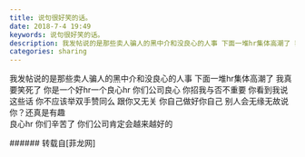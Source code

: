 ```yaml
---
title: 说句很好笑的话。
date: 2018-7-4 19:49
keywords: 说句很好笑的话。
description: 我发帖说的是那些卖人骗人的黑中介和没良心的人事 下面一堆hr集体高潮了 我真要笑死了 你是一个好hr一个良心hr 你们公司良心 你招我与否不重要 你看到我说这些话 你不应该举双手赞同么 跟你又无关 你自己做好你自己 别人会无缘无故说你？还真是有趣 良心hr 你们辛苦了 你们公司肯定会越来越好的
categories: sharing
---
```

<td class="t_f" id="postmessage_1479545">

我发帖说的是那些卖人骗人的黑中介和没良心的人事 下面一堆hr集体高潮了 我真要笑死了 你是一个好hr一个良心hr 你们公司良心 你招我与否不重要 你看到我说这些话 你不应该举双手赞同么 跟你又无关 你自己做好你自己 别人会无缘无故说你？还真是有趣 <br/>
良心hr 你们辛苦了 你们公司肯定会越来越好的<img alt="" border="0" class="zoom" data-cf-modified-527405c9a41c9611fd33a1fc-="" file="http://www.flw.ph//mobcent//app/data/phiz/default/03.png" id="aimg_nN5C9" lazyloadthumb="1" onclick="" onmouseover="" src="http://www.flw.ph//mobcent//app/data/phiz/default/03.png"/><br/>
</td>
###### 转载自[菲龙网]